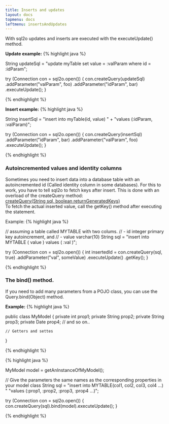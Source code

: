 ```yaml
---
title: Inserts and updates
layout: docs
topmenu: docs
leftmenu: insertsAndUpdates
---
```


With sql2o updates and inserts are executed with the executeUpdate() method.

**Update example:** 
{% highlight java %}

String updateSql = "update myTable set value = :valParam where id = :idParam";

try (Connection con = sql2o.open()) {
    con.createQuery(updateSql)
	    .addParameter("valParam", foo)
	    .addParameter("idParam", bar)
	    .executeUpdate();
}

{% endhighlight %}

**Insert example:**
{% highlight java %}

String insertSql = 
	"insert into myTable(id, value) " +
	"values (:idParam, :valParam)";

try (Connection con = sql2o.open()) {
    con.createQuery(insertSql)
	    .addParameter("idParam", bar)
	    .addParameter("valParam", foo)
	    .executeUpdate();
}

{% endhighlight %}

### Autoincremented values and identity columns

Sometimes you need to insert data into a database table with an autoincremented id (Called identity column in some databases). For this to work, you have to tell sql2o to fetch keys after insert. This is done with an overload of the createQuery method:  
[createQuery(String sql, boolean returnGeneratedKeys)](http://api.sql2o.org/1.2.0/org/sql2o/Sql2o.html#createQuery%28java.lang.String,%20boolean%29)  
To fetch the actual inserted value, call the getKey() method after executing the statement.

Example:
{% highlight java %}

// assuming a table called MYTABLE with two colums. 
// - id integer primary key autoincrement, and
// - value varchar(10)
String sql = "insert into MYTABLE ( value ) values ( :val )";

try (Connection con = sql2o.open()) {
    int insertedId = con.createQuery(sql, true)
	    .addParameter("val", someValue)
	    .executeUpdate()
	    .getKey();
}

{% endhighlight %}

### The bind() method.

If you need to add many parameters from a POJO class, you can use the Query.bind(Object) method.

**Example:**
{% highlight java %}

public class MyModel {
	private int prop1;
	private String prop2;
	private String prop3;
	private Date prop4;
	// and so on..

	// Getters and settes
}

{% endhighlight %}

{% highlight java %}

MyModel model = getAnInstanceOfMyModel();

// Give the parameters the same names as the corresponding properties in your model class
String sql = 
	"insert into MYTABLE(col1, col2, col3, col4 ...) "
	"values (:prop1, :prop2, :prop3, :prop4 ...)";

try (Connection con = sql2o.open()) {
    con.createQuery(sql).bind(model).executeUpdate();
}

{% endhighlight %}
